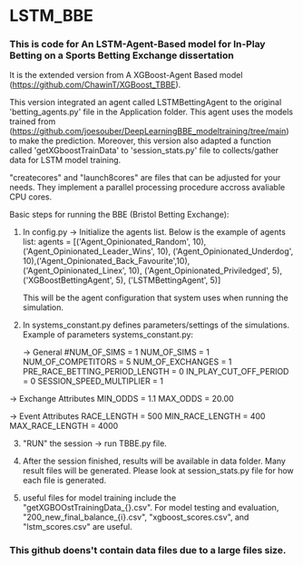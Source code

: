 # LSTM_BBE

### This is code for An LSTM-Agent-Based model for In-Play Betting on a Sports Betting Exchange dissertation 

It is the extended version from A XGBoost-Agent Based model (https://github.com/ChawinT/XGBoost_TBBE). 

This version integrated an agent called LSTMBettingAgent to the original 'betting_agents.py' file in the Application folder. This agent uses the models trained from (https://github.com/joesouber/DeepLearningBBE_modeltraining/tree/main) to make the prediction. Moreover, this version also adapted a function called 'getXGboostTrainData' to 'session_stats.py' file to collects/gather data for LSTM model training. 

"createcores" and "launch8cores" are files that can be adjusted for your needs. They implement a parallel processing procedure accross avaliable CPU cores.

Basic steps for running the BBE (Bristol Betting Exchange): 
1. In config.py -> Initialize the agents list. Below is the example of agents list:
   agents = [('Agent_Opinionated_Random', 10), ('Agent_Opinionated_Leader_Wins', 10),
          ('Agent_Opinionated_Underdog', 10),('Agent_Opinionated_Back_Favourite',10),
          ('Agent_Opinionated_Linex', 10), ('Agent_Opinionated_Priviledged', 5),
          ('XGBoostBettingAgent', 5), ('LSTMBettingAgent', 5)]

   This will be the agent configuration that system uses when running the simulation. 

2. In systems_constant.py defines parameters/settings of the simulations. Example of parameters  systems_constant.py:

   -> General
  #NUM_OF_SIMS = 1
  NUM_OF_SIMS = 1
  NUM_OF_COMPETITORS = 5
  NUM_OF_EXCHANGES = 1
  PRE_RACE_BETTING_PERIOD_LENGTH = 0
  IN_PLAY_CUT_OFF_PERIOD = 0
  SESSION_SPEED_MULTIPLIER = 1

  -> Exchange Attributes
  MIN_ODDS = 1.1
  MAX_ODDS = 20.00

  -> Event Attributes
  RACE_LENGTH = 500
  MIN_RACE_LENGTH = 400
  MAX_RACE_LENGTH = 4000


3. "RUN" the session -> run TBBE.py file. 

4. After the session finished, results will be available in data folder. Many result files will be generated. Please look at session_stats.py file for how each file is generated.
5. useful files for model training include the "getXGBOOstTrainingData_{}.csv". For model testing and evaluation, "200_new_final_balance_{i}.csv", "xgboost_scores.csv", and "lstm_scores.csv" are useful.



### This github doens't contain data files due to a large files size. 
